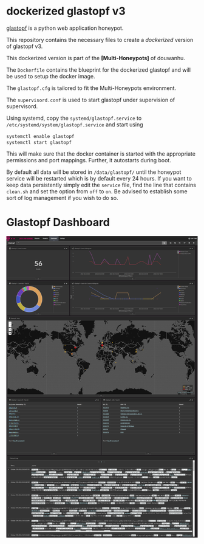 # dockerized glastopf v3


[glastopf](https://github.com/glastopf/glastopf) is a python web application honeypot.

This repository contains the necessary files to create a *dockerized* version of glastopf v3.

This dockerized version is part of the **[Multi-Honeypots]** of douwanhu.

The `Dockerfile` contains the blueprint for the dockerized glastopf and will be used to setup the docker image.  

The `glastopf.cfg` is tailored to fit the Multi-Honeypots environment.

The `supervisord.conf` is used to start glastopf under supervision of supervisord.

Using systemd, copy the `systemd/glastopf.service` to `/etc/systemd/system/glastopf.service` and start using

```
systemctl enable glastopf
systemctl start glastopf
```

This will make sure that the docker container is started with the appropriate permissions and port mappings. Further, it autostarts during boot.

By default all data will be stored in `/data/glastopf/` until the honeypot service will be restarted which is by default every 24 hours. If you want to keep data persistently simply edit the ``service`` file, find the line that contains ``clean.sh`` and set the option from ``off`` to ``on``. Be advised to establish some sort of log management if you wish to do so.

# Glastopf Dashboard

![Glastopf Dashboard](https://raw.githubusercontent.com/douwanhu/docker-glastopf/master/doc/dashboard.png)
